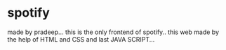 # spotify

made by pradeep...
this is the only frontend of spotify..
this web made by the help of HTML and CSS and last JAVA SCRIPT...